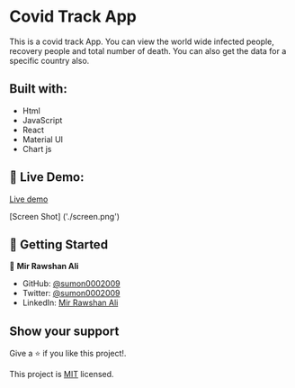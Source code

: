 # Covid Track App

This is a covid track App. You can view the world wide infected people, recovery people and total number of death. You can also get the data for a specific country also. 



##  Built with:

- Html
- JavaScript
- React
- Material UI
- Chart js


##  :red_circle: Live Demo:

[Live demo](http://testaccounts.xyz/)

[Screen Shot] ('./screen.png')

##  :construction_worker: Getting Started




<!-- CONTACT -->
👤 **Mir Rawshan Ali**

- GitHub: [@sumon0002009](https://github.com/sumon0002001)
- Twitter: [@sumon0002009](https://twitter.com/Sumon0002009)
- LinkedIn: [Mir Rawshan Ali](https://www.linkedin.com/in/mir-rawshan-ali-27b6a5198/)








## Show your support

Give a :star: if you like this project!.



This project is [MIT](LICENSE) licensed.
